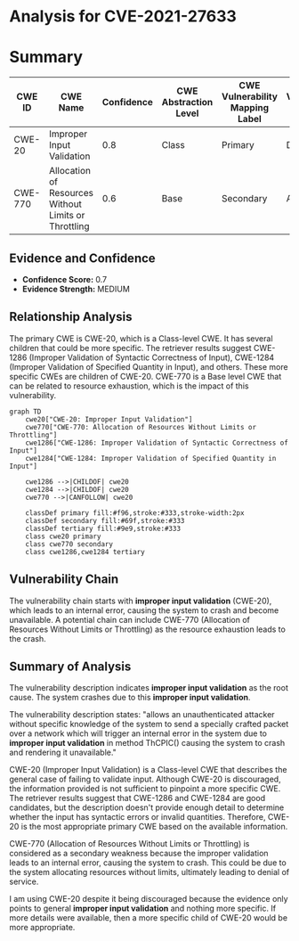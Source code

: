 # Analysis for CVE-2021-27633

# Summary
| CWE ID | CWE Name | Confidence | CWE Abstraction Level | CWE Vulnerability Mapping Label | CWE-Vulnerability Mapping Notes |
|---|---|---|---|---|---|
| CWE-20 | Improper Input Validation | 0.8 | Class | Primary | Discouraged |
| CWE-770 | Allocation of Resources Without Limits or Throttling | 0.6 | Base | Secondary | Allowed |

## Evidence and Confidence

*   **Confidence Score:** 0.7
*   **Evidence Strength:** MEDIUM

## Relationship Analysis
The primary CWE is CWE-20, which is a Class-level CWE. It has several children that could be more specific. The retriever results suggest CWE-1286 (Improper Validation of Syntactic Correctness of Input), CWE-1284 (Improper Validation of Specified Quantity in Input), and others. These more specific CWEs are children of CWE-20. CWE-770 is a Base level CWE that can be related to resource exhaustion, which is the impact of this vulnerability.

```mermaid
graph TD
    cwe20["CWE-20: Improper Input Validation"]
    cwe770["CWE-770: Allocation of Resources Without Limits or Throttling"]
    cwe1286["CWE-1286: Improper Validation of Syntactic Correctness of Input"]
    cwe1284["CWE-1284: Improper Validation of Specified Quantity in Input"]
    
    cwe1286 -->|CHILDOF| cwe20
    cwe1284 -->|CHILDOF| cwe20
    cwe770 -->|CANFOLLOW| cwe20

    classDef primary fill:#f96,stroke:#333,stroke-width:2px
    classDef secondary fill:#69f,stroke:#333
    classDef tertiary fill:#9e9,stroke:#333
    class cwe20 primary
    class cwe770 secondary
    class cwe1286,cwe1284 tertiary
```

## Vulnerability Chain
The vulnerability chain starts with **improper input validation** (CWE-20), which leads to an internal error, causing the system to crash and become unavailable. A potential chain can include CWE-770 (Allocation of Resources Without Limits or Throttling) as the resource exhaustion leads to the crash.

## Summary of Analysis
The vulnerability description indicates **improper input validation** as the root cause. The system crashes due to this **improper input validation**.

The vulnerability description states: "allows an unauthenticated attacker without specific knowledge of the system to send a specially crafted packet over a network which will trigger an internal error in the system due to **improper input validation** in method ThCPIC() causing the system to crash and rendering it unavailable."

CWE-20 (Improper Input Validation) is a Class-level CWE that describes the general case of failing to validate input. Although CWE-20 is discouraged, the information provided is not sufficient to pinpoint a more specific CWE. The retriever results suggest that CWE-1286 and CWE-1284 are good candidates, but the description doesn't provide enough detail to determine whether the input has syntactic errors or invalid quantities. Therefore, CWE-20 is the most appropriate primary CWE based on the available information.

CWE-770 (Allocation of Resources Without Limits or Throttling) is considered as a secondary weakness because the improper validation leads to an internal error, causing the system to crash. This could be due to the system allocating resources without limits, ultimately leading to denial of service.

I am using CWE-20 despite it being discouraged because the evidence only points to general **improper input validation** and nothing more specific. If more details were available, then a more specific child of CWE-20 would be more appropriate.